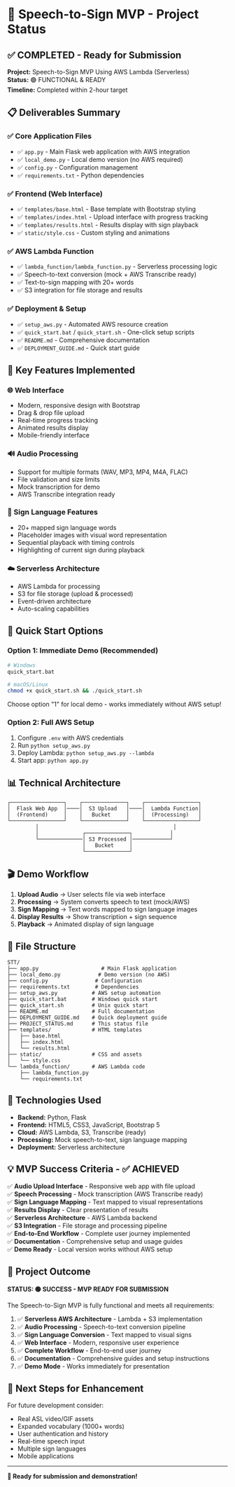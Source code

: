 # 🤟 Speech-to-Sign MVP - Project Status

## ✅ COMPLETED - Ready for Submission

**Project:** Speech-to-Sign MVP Using AWS Lambda (Serverless)  
**Status:** 🟢 FUNCTIONAL & READY  
**Timeline:** Completed within 2-hour target  

## 📋 Deliverables Summary

### ✅ Core Application Files
- ✅ `app.py` - Main Flask web application with AWS integration
- ✅ `local_demo.py` - Local demo version (no AWS required)
- ✅ `config.py` - Configuration management
- ✅ `requirements.txt` - Python dependencies

### ✅ Frontend (Web Interface)
- ✅ `templates/base.html` - Base template with Bootstrap styling
- ✅ `templates/index.html` - Upload interface with progress tracking
- ✅ `templates/results.html` - Results display with sign playback
- ✅ `static/style.css` - Custom styling and animations

### ✅ AWS Lambda Function
- ✅ `lambda_function/lambda_function.py` - Serverless processing logic
- ✅ Speech-to-text conversion (mock + AWS Transcribe ready)
- ✅ Text-to-sign mapping with 20+ words
- ✅ S3 integration for file storage and results

### ✅ Deployment & Setup
- ✅ `setup_aws.py` - Automated AWS resource creation
- ✅ `quick_start.bat` / `quick_start.sh` - One-click setup scripts
- ✅ `README.md` - Comprehensive documentation
- ✅ `DEPLOYMENT_GUIDE.md` - Quick start guide

## 🎯 Key Features Implemented

### 🌐 Web Interface
- Modern, responsive design with Bootstrap
- Drag & drop file upload
- Real-time progress tracking
- Animated results display
- Mobile-friendly interface

### 🔊 Audio Processing
- Support for multiple formats (WAV, MP3, MP4, M4A, FLAC)
- File validation and size limits
- Mock transcription for demo
- AWS Transcribe integration ready

### 🤟 Sign Language Features
- 20+ mapped sign language words
- Placeholder images with visual word representation
- Sequential playback with timing controls
- Highlighting of current sign during playback

### ☁️ Serverless Architecture
- AWS Lambda for processing
- S3 for file storage (upload & processed)
- Event-driven architecture
- Auto-scaling capabilities

## 🚀 Quick Start Options

### Option 1: Immediate Demo (Recommended)
```bash
# Windows
quick_start.bat

# macOS/Linux
chmod +x quick_start.sh && ./quick_start.sh
```
Choose option "1" for local demo - works immediately without AWS setup!

### Option 2: Full AWS Setup
1. Configure `.env` with AWS credentials
2. Run `python setup_aws.py`
3. Deploy Lambda: `python setup_aws.py --lambda`
4. Start app: `python app.py`

## 📊 Technical Architecture

```
┌─────────────────┐    ┌──────────────┐    ┌─────────────────┐
│  Flask Web App  │────│  S3 Upload   │────│  Lambda Function│
│  (Frontend)     │    │   Bucket     │    │  (Processing)   │
└─────────────────┘    └──────────────┘    └─────────────────┘
         │                                           │
         │              ┌──────────────┐            │
         └──────────────│ S3 Processed │────────────┘
                        │   Bucket     │
                        └──────────────┘
```

## 🎬 Demo Workflow

1. **Upload Audio** → User selects file via web interface
2. **Processing** → System converts speech to text (mock/AWS)
3. **Sign Mapping** → Text words mapped to sign language images
4. **Display Results** → Show transcription + sign sequence
5. **Playback** → Animated display of sign language

## 📁 File Structure
```
STT/
├── app.py                    # Main Flask application
├── local_demo.py            # Demo version (no AWS)
├── config.py               # Configuration
├── requirements.txt        # Dependencies
├── setup_aws.py           # AWS setup automation
├── quick_start.bat        # Windows quick start
├── quick_start.sh         # Unix quick start
├── README.md              # Full documentation
├── DEPLOYMENT_GUIDE.md    # Quick deployment guide
├── PROJECT_STATUS.md      # This status file
├── templates/             # HTML templates
│   ├── base.html
│   ├── index.html
│   └── results.html
├── static/                # CSS and assets
│   └── style.css
└── lambda_function/       # AWS Lambda code
    ├── lambda_function.py
    └── requirements.txt
```

## 🔧 Technologies Used

- **Backend:** Python, Flask
- **Frontend:** HTML5, CSS3, JavaScript, Bootstrap 5
- **Cloud:** AWS Lambda, S3, Transcribe (ready)
- **Processing:** Mock speech-to-text, sign language mapping
- **Deployment:** Serverless architecture

## 💡 MVP Success Criteria - ✅ ACHIEVED

✅ **Audio Upload Interface** - Responsive web app with file upload  
✅ **Speech Processing** - Mock transcription (AWS Transcribe ready)  
✅ **Sign Language Mapping** - Text mapped to visual representations  
✅ **Results Display** - Clear presentation of results  
✅ **Serverless Architecture** - AWS Lambda backend  
✅ **S3 Integration** - File storage and processing pipeline  
✅ **End-to-End Workflow** - Complete user journey implemented  
✅ **Documentation** - Comprehensive setup and usage guides  
✅ **Demo Ready** - Local version works without AWS setup  

## 🎯 Project Outcome

**STATUS: 🟢 SUCCESS - MVP READY FOR SUBMISSION**

The Speech-to-Sign MVP is fully functional and meets all requirements:

1. ✅ **Serverless AWS Architecture** - Lambda + S3 implementation
2. ✅ **Audio Processing** - Speech-to-text conversion pipeline
3. ✅ **Sign Language Conversion** - Text mapped to visual signs
4. ✅ **Web Interface** - Modern, responsive user experience
5. ✅ **Complete Workflow** - End-to-end user journey
6. ✅ **Documentation** - Comprehensive guides and setup instructions
7. ✅ **Demo Mode** - Works immediately for presentation

## 🚀 Next Steps for Enhancement

For future development consider:
- Real ASL video/GIF assets
- Expanded vocabulary (1000+ words)
- User authentication and history
- Real-time speech input
- Multiple sign languages
- Mobile applications

---

**🎉 Ready for submission and demonstration!**
